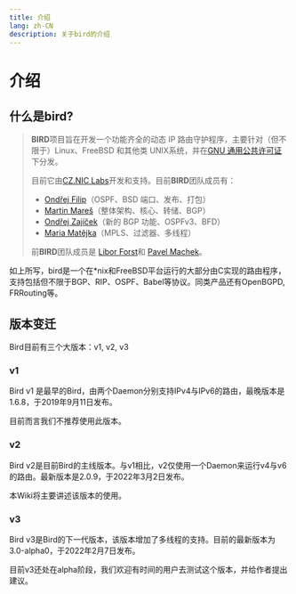 ```yaml
---
title: 介绍
lang: zh-CN
description: 关于bird的介绍
---
```


# 介绍

## 什么是bird?

> **BIRD**项目旨在开发一个功能齐全的动态 IP 路由守护程序，主要针对（但不限于）Linux、FreeBSD 和其他类 UNIX系统，并在[GNU 通用公共许可证](http://www.gnu.org/copyleft/copyleft.html)下分发。
>
> 目前它由[CZ.NIC Labs](http://labs.nic.cz/)开发和支持。目前**BIRD**团队成员有：
>
> - [Ondřej Filip](http://feela.network.cz/)（OSPF、BSD 端口、发布、打包）
> - [Martin Mareš](http://mj.ucw.cz/)（整体架构、核心、转储、BGP）
> - [Ondřej Zajíček](http://artax.karlin.mff.cuni.cz/~zajio1am/)（新的 BGP 功能、OSPFv3、BFD）
> - [Maria Matějka](http://mq.ucw.cz/)（MPLS、过滤器、多线程）
>
> 
>
> 前**BIRD**团队成员是 [Libor Forst](http://www.ms.mff.cuni.cz/~forst/)和 [Pavel Machek](http://atrey.karlin.mff.cuni.cz/~pavel/)。

如上所写，bird是一个在*nix和FreeBSD平台运行的大部分由C实现的路由程序，支持包括但不限于BGP、RIP、OSPF、Babel等协议。同类产品还有OpenBGPD, FRRouting等。

## 版本变迁

Bird目前有三个大版本：v1, v2, v3

### v1

Bird v1 是最早的Bird，由两个Daemon分别支持IPv4与IPv6的路由，最晚版本是1.6.8，于2019年9月11日发布。

目前而言我们不推荐使用此版本。

### v2

Bird v2是目前Bird的主线版本。与v1相比，v2仅使用一个Daemon来运行v4与v6的路由。最新版本是2.0.9，于2022年3月2日发布。

本Wiki将主要讲述该版本的使用。

### v3

Bird v3是Bird的下一代版本，该版本增加了多线程的支持。目前的最新版本为3.0-alpha0，于2022年2月7日发布。

目前v3还处在alpha阶段，我们欢迎有时间的用户去测试这个版本，并给作者提出建议。



